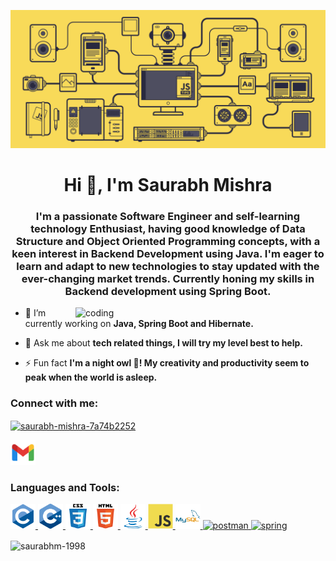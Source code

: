 ![logo](https://github.com/saurabhm-1998/saurabhm-1998/blob/master/e36ec678-7984-4cdd-8e4c-a3932772ff8e.gif)
<h1 align="center">Hi 👋, I'm Saurabh Mishra</h1>
<h3 align="center">I'm a passionate Software Engineer and self-learning technology Enthusiast, having good knowledge of Data Structure and Object Oriented Programming concepts, with a keen interest in Backend Development using Java. I'm eager to learn and adapt to new technologies to stay updated with the ever-changing market trends. Currently honing my skills in Backend development using Spring Boot.</h3>

<img align="right" alt="coding" width="400" src="https://media.tenor.com/NOYF3f82b_gAAAAC/programmer.gif">

- 🔭 I’m currently working on **Java, Spring Boot and Hibernate.**

- 💬 Ask me about **tech related things, I will try my level best to help.**

- ⚡ Fun fact **I'm a night owl 🦉! My creativity and productivity seem to peak when the world is asleep.**

<h3 align="left">Connect with me:</h3>
<p align="left">
<a href="https://linkedin.com/in/saurabh-mishra-7a74b2252" target="blank"><img align="center" src="https://raw.githubusercontent.com/rahuldkjain/github-profile-readme-generator/master/src/images/icons/Social/linked-in-alt.svg" alt="saurabh-mishra-7a74b2252" height="30" width="40" /></a>
</p>

<a href="mailto:mishrasaurabhvns123@gmail.com">
  <img src="https://github.com/saurabhm-1998/saurabhm-1998/blob/master/icons8-gmail-48.png" alt="Gmail" width="40px">
</a>

<h3 align="left">Languages and Tools:</h3>
<p align="left"> <a href="https://www.cprogramming.com/" target="_blank" rel="noreferrer"> <img src="https://raw.githubusercontent.com/devicons/devicon/master/icons/c/c-original.svg" alt="c" width="40" height="40"/> </a> <a href="https://www.w3schools.com/cpp/" target="_blank" rel="noreferrer"> <img src="https://raw.githubusercontent.com/devicons/devicon/master/icons/cplusplus/cplusplus-original.svg" alt="cplusplus" width="40" height="40"/> </a> <a href="https://www.w3schools.com/css/" target="_blank" rel="noreferrer"> <img src="https://raw.githubusercontent.com/devicons/devicon/master/icons/css3/css3-original-wordmark.svg" alt="css3" width="40" height="40"/> </a> <a href="https://www.w3.org/html/" target="_blank" rel="noreferrer"> <img src="https://raw.githubusercontent.com/devicons/devicon/master/icons/html5/html5-original-wordmark.svg" alt="html5" width="40" height="40"/> </a> <a href="https://www.java.com" target="_blank" rel="noreferrer"> <img src="https://raw.githubusercontent.com/devicons/devicon/master/icons/java/java-original.svg" alt="java" width="40" height="40"/> </a> <a href="https://developer.mozilla.org/en-US/docs/Web/JavaScript" target="_blank" rel="noreferrer"> <img src="https://raw.githubusercontent.com/devicons/devicon/master/icons/javascript/javascript-original.svg" alt="javascript" width="40" height="40"/> </a> <a href="https://www.mysql.com/" target="_blank" rel="noreferrer"> <img src="https://raw.githubusercontent.com/devicons/devicon/master/icons/mysql/mysql-original-wordmark.svg" alt="mysql" width="40" height="40"/> </a> <a href="https://postman.com" target="_blank" rel="noreferrer"> <img src="https://www.vectorlogo.zone/logos/getpostman/getpostman-icon.svg" alt="postman" width="40" height="40"/> </a> <a href="https://spring.io/" target="_blank" rel="noreferrer"> <img src="https://www.vectorlogo.zone/logos/springio/springio-icon.svg" alt="spring" width="40" height="40"/> </a> </p>


<p><img align="center" src="https://github-readme-streak-stats.herokuapp.com/?user=saurabhm-1998&" alt="saurabhm-1998" /></p>
